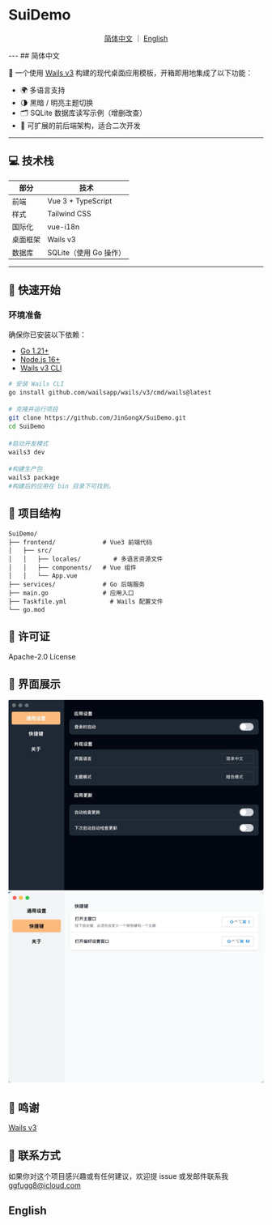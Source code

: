 # SuiDemo

<p align="center">
  <a href="#简体中文">简体中文</a> ｜ <a href="#english">English</a>
</p>
---
## 简体中文

🎯 一个使用 [Wails v3](https://v3alpha.wails.io) 构建的现代桌面应用模板，开箱即用地集成了以下功能：

- 🌍 多语言支持
- 🌗 黑暗 / 明亮主题切换
- 🗂️ SQLite 数据库读写示例（增删改查）
- 🧱 可扩展的前后端架构，适合二次开发

---

## 💻 技术栈

| 部分         | 技术                     |
|--------------|--------------------------|
| 前端         | Vue 3 + TypeScript       |
| 样式         | Tailwind CSS             |
| 国际化       | vue-i18n                 |
| 桌面框架     | Wails v3                 |
| 数据库       | SQLite（使用 Go 操作）   |

---

## 🚀 快速开始

### 环境准备

确保你已安装以下依赖：

- [Go 1.21+](https://golang.org/dl/)
- [Node.js 16+](https://nodejs.org)
- [Wails v3 CLI](https://wails.io/docs/gettingstarted/installation)

```bash
# 安装 Wails CLI
go install github.com/wailsapp/wails/v3/cmd/wails@latest

# 克隆并运行项目
git clone https://github.com/JinGongX/SuiDemo.git
cd SuiDemo

#启动开发模式
wails3 dev

#构建生产包
wails3 package
#构建后的应用在 bin 目录下可找到。
```

## 🧱 项目结构
```
SuiDemo/
├── frontend/             # Vue3 前端代码
│   ├── src/
│   │   ├── locales/         # 多语言资源文件
│   │   ├── components/   # Vue 组件
│   │   └── App.vue
├── services/             # Go 后端服务
├── main.go               # 应用入口
├── Taskfile.yml            # Wails 配置文件
└── go.mod
```
## 📜 许可证

Apache-2.0 License

## 📸 界面展示

![输入图片说明](effect/an.jpg)
![输入图片说明](effect/white.jpg)

## 🙌 鸣谢

[Wails v3](https://v3alpha.wails.io/)

## 💬 联系方式

如果你对这个项目感兴趣或有任何建议，欢迎提 issue 或发邮件联系我 ggfugg8@icloud.com

## English